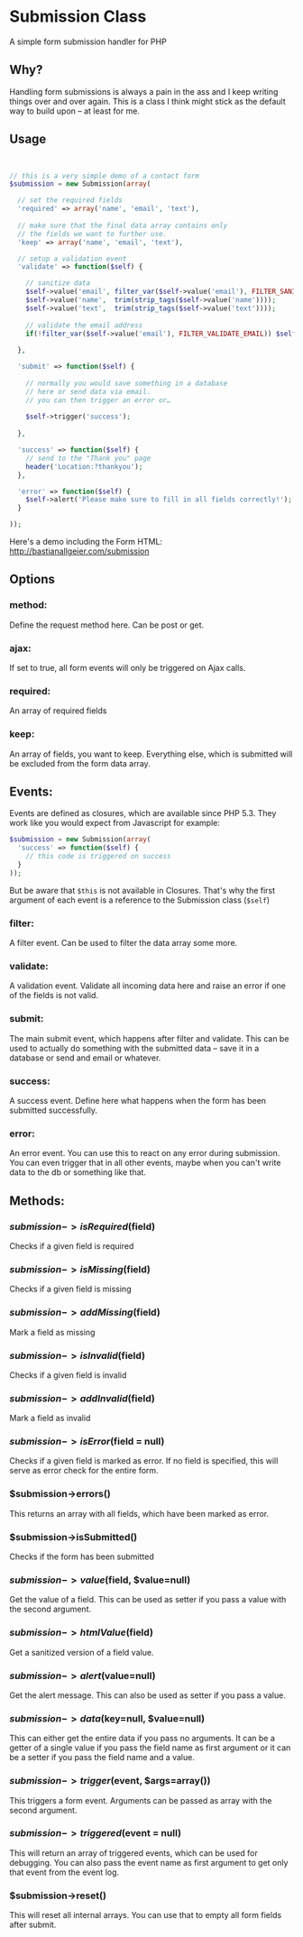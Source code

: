 # Submission Class

A simple form submission handler for PHP

## Why? 

Handling form submissions is always a pain in the ass and I keep writing things over and over again. This is a class I think might stick as the default way to build upon – at least for me. 

## Usage

```php


// this is a very simple demo of a contact form
$submission = new Submission(array(

  // set the required fields
  'required' => array('name', 'email', 'text'),
    
  // make sure that the final data array contains only
  // the fields we want to further use.
  'keep' => array('name', 'email', 'text'),

  // setup a validation event
  'validate' => function($self) {

    // sanitize data
    $self->value('email', filter_var($self->value('email'), FILTER_SANITIZE_EMAIL));
    $self->value('name',  trim(strip_tags($self->value('name'))));
    $self->value('text',  trim(strip_tags($self->value('text'))));
        
    // validate the email address
    if(!filter_var($self->value('email'), FILTER_VALIDATE_EMAIL)) $self->addInvalid('email');  
        
  },

  'submit' => function($self) {
    
    // normally you would save something in a database
    // here or send data via email. 
    // you can then trigger an error or…
        
    $self->trigger('success');
           
  },

  'success' => function($self) {
    // send to the "Thank you" page
    header('Location:?thankyou');
  },

  'error' => function($self) {
    $self->alert('Please make sure to fill in all fields correctly!');
  }

));


```

Here's a demo including the Form HTML: http://bastianallgeier.com/submission

## Options

### method: 

Define the request method here. Can be post or get. 

### ajax: 

If set to true, all form events will only be triggered on Ajax calls. 

### required: 

An array of required fields

### keep: 

An array of fields, you want to keep. Everything else, which is submitted will be excluded from the form data array. 

## Events: 

Events are defined as closures, which are available since PHP 5.3. They work like you would expect from Javascript for example: 

```php
$submission = new Submission(array(
  'success' => function($self) {
    // this code is triggered on success
  }
));

```

But be aware that `$this` is not available in Closures. That's why the first argument of each event is a reference to the Submission class (`$self`)

### filter: 

A filter event. Can be used to filter the data array some more. 

### validate: 

A validation event. Validate all incoming data here and raise an error if one of the fields is not valid. 

### submit:

The main submit event, which happens after filter and validate. This can be used to actually do something with the submitted data – save it in a database or send and email or whatever. 

### success: 

A success event. Define here what happens when the form has been submitted successfully. 

### error: 

An error event. You can use this to react on any error during submission. You can even trigger that in all other events, maybe when you can't write data to the db or something like that. 

## Methods: 

### $submission->isRequired($field)

Checks if a given field is required

### $submission->isMissing($field)

Checks if a given field is missing

### $submission->addMissing($field)

Mark a field as missing

### $submission->isInvalid($field)

Checks if a given field is invalid

### $submission->addInvalid($field)

Mark a field as invalid

### $submission->isError($field = null)

Checks if a given field is marked as error. If no field is specified, this will serve as error check for the entire form. 

### $submission->errors() 

This returns an array with all fields, which have been marked as error. 

### $submission->isSubmitted() 

Checks if the form has been submitted

### $submission->value($field, $value=null)

Get the value of a field. This can be used as setter if you pass a value with the second argument. 

### $submission->htmlValue($field)

Get a sanitized version of a field value. 

### $submission->alert($value=null)

Get the alert message. This can also be used as setter if you pass a value. 

### $submission->data($key=null, $value=null)

This can either get the entire data if you pass no arguments. It can be a getter of a single value if you pass the field name as first argument or it can be a setter if you pass the field name and a value. 

### $submission->trigger($event, $args=array())

This triggers a form event. Arguments can be passed as array with the second argument. 

### $submission->triggered($event = null)

This will return an array of triggered events, which can be used for debugging. You can also pass the event name as first argument to get only that event from the event log. 

### $submission->reset() 

This will reset all internal arrays. You can use that to empty all form fields after submit. 



